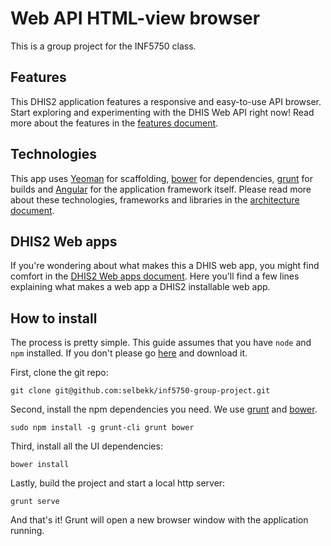 # Web API HTML-view browser

This is a group project for the INF5750 class.

## Features
This DHIS2 application features a responsive and easy-to-use API browser. Start
exploring and experimenting with the DHIS Web API right now! Read more about the
features in the [features document](docs/FEATURES.md).

## Technologies
This app uses [Yeoman](http://yeoman.io) for scaffolding,
[bower](http://bower.io) for dependencies, [grunt](http://gruntjs.com) for
builds and [Angular](http://angularjs.org) for the application framework itself.
Please read more about these technologies, frameworks and libraries in the
[architecture document](docs/ARCHITECTURE.md).

## DHIS2 Web apps
If you're wondering about what makes this a DHIS web app, you might find comfort
in the [DHIS2 Web apps document](docs/DHIS2WEBAPPS.md). Here you'll find a few
lines explaining what makes a web app a DHIS2 installable web app.

## How to install

The process is pretty simple. This guide assumes that you have ``node`` and
``npm`` installed. If you don't please go [here](http://nodejs.org/) and
download it.

First, clone the git repo:

    git clone git@github.com:selbekk/inf5750-group-project.git

Second, install the npm dependencies you need. We use
[grunt](http://gruntjs.com/) and [bower](http://bower.io/).

    sudo npm install -g grunt-cli grunt bower

Third, install all the UI dependencies:

    bower install

Lastly, build the project and start a local http server:

    grunt serve

And that's it! Grunt will open a new browser window with the application running.
